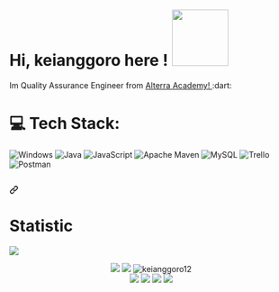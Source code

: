 # Hi, keianggoro here ! <img src="https://c.tenor.com/-169fSymeTgAAAAi/anime-girl.gif" width="100">

<p dir="auto">
</p>

<p>Im Quality Assurance Engineer from <a href="https://academy.alterra.id/">Alterra Academy! </a> :dart: </p>


# 💻 Tech Stack:
![Windows](https://img.shields.io/badge/Windows-0078D6?style=for-the-badge&logo=windows&logoColor=white) ![Java](https://img.shields.io/badge/java-%23ED8B00.svg?style=for-the-badge&logo=java&logoColor=white) ![JavaScript](https://img.shields.io/badge/javascript-%23323330.svg?style=for-the-badge&logo=javascript&logoColor=%23F7DF1E) ![Apache Maven](https://img.shields.io/badge/Apache%20Maven-C71A36?style=for-the-badge&logo=Apache%20Maven&logoColor=white) ![MySQL](https://img.shields.io/badge/mysql-%2300f.svg?style=for-the-badge&logo=mysql&logoColor=white) ![Trello](https://img.shields.io/badge/Trello-%23026AA7.svg?style=for-the-badge&logo=Trello&logoColor=white) ![Postman](https://img.shields.io/badge/Postman-FF6C37?style=for-the-badge&logo=postman&logoColor=white)

<h2 dir="auto"><a id="user-content-connect" class="anchor" aria-hidden="true" href="#connect"><svg class="octicon octicon-link" viewBox="0 0 16 16" version="1.1" width="16" height="16" aria-hidden="true"><path fill-rule="evenodd" d="M7.775 3.275a.75.75 0 001.06 1.06l1.25-1.25a2 2 0 112.83 2.83l-2.5 2.5a2 2 0 01-2.83 0 .75.75 0 00-1.06 1.06 3.5 3.5 0 004.95 0l2.5-2.5a3.5 3.5 0 00-4.95-4.95l-1.25 1.25zm-4.69 9.64a2 2 0 010-2.83l2.5-2.5a2 2 0 012.83 0 .75.75 0 001.06-1.06 3.5 3.5 0 00-4.95 0l-2.5 2.5a3.5 3.5 0 004.95 4.95l1.25-1.25a.75.75 0 00-1.06-1.06l-1.25 1.25a2 2 0 01-2.83 0z"></path></svg></a></h2>
<p dir="auto">
<p align="center">


<!-- Stats -->
# Statistic 
![](https://komarev.com/ghpvc/?username=keianggoro12&color=000000) 
<div align="center">
    <img src="https://github-readme-stats.vercel.app/api?username=keianggoro12&show_icons=true&hide=issues&icon_color=C9D1D9&hide_border=false&title_color=C9D1D9&text_color=8B948D&bg_color=0D1117&theme=dark">
  <img src="http://github-readme-streak-stats.herokuapp.com?user=keianggoro12&theme=dark">
  <img  src="https://github-readme-stats.vercel.app/api/top-langs?username=keianggoro12&show_icons=true&layout=compact&theme=tokyonight" alt="keianggoro12" />
</div>

<!-- Contact me -->
<div align="center">
    <a href="https://github.com/keianggoro12/" target="_blank"><img src="https://shields.io/badge/keianggoro12-111111.svg?&style=for-the-badge&logo=github"></a>  
    <a href="https://www.instagram.com/keianggoro12/" target="_blank"><img src="https://shields.io/badge/keianggoro12-111111.svg?&style=for-the-badge&logo=instagram"></a>  
    <a href="https://twitter.com/keianggoro12/" target="_blank"><img src="https://shields.io/badge/keianggoro12-111111.svg?&style=for-the-badge&logo=twitter"></a>
    <a href="mailto:keianggoro12@gmail.com" target="_blank"><img src="https://img.shields.io/badge/Gmail-D14836?style=for-the-badge&logo=gmail&logoColor=white"></a>
</div>
